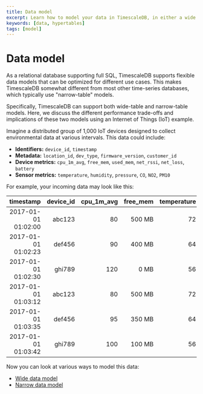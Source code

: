 ```yaml
---
title: Data model
excerpt: Learn how to model your data in TimescaleDB, in either a wide or narrow model
keywords: [data, hypertables]
tags: [model]
---
```


# Data model

As a relational database supporting full SQL, TimescaleDB supports flexible data
models that can be optimized for different use cases. This makes TimescaleDB
somewhat different from most other time-series databases, which typically use
"narrow-table" models.

Specifically, TimescaleDB can support both wide-table and narrow-table models.
Here, we discuss the different performance trade-offs and implications of these
two models using an Internet of Things (IoT) example.

Imagine a distributed group of 1,000 IoT devices designed to collect
environmental data at various intervals. This data could include:

- **Identifiers:** `device_id`, `timestamp`
- **Metadata:** `location_id`, `dev_type`, `firmware_version`, `customer_id`
- **Device metrics:** `cpu_1m_avg`, `free_mem`, `used_mem`, `net_rssi`, `net_loss`, `battery`
- **Sensor metrics:** `temperature`, `humidity`, `pressure`, `CO`, `NO2`, `PM10`

For example, your incoming data may look like this:

timestamp | device_id | cpu_1m_avg | free_mem | temperature | location_id | dev_type
---:|---:|---:|---:|---:|---:|---:
2017-01-01 01:02:00 | abc123 |  80 | 500&nbsp;MB | 72 | 335 | field
2017-01-01 01:02:23 | def456 |  90 | 400&nbsp;MB | 64 | 335 | roof
2017-01-01 01:02:30 | ghi789 | 120 |   0&nbsp;MB | 56 |  77 | roof
2017-01-01 01:03:12 | abc123 |  80 | 500&nbsp;MB | 72 | 335 | field
2017-01-01 01:03:35 | def456 |  95 | 350&nbsp;MB | 64 | 335 | roof
2017-01-01 01:03:42 | ghi789 | 100 | 100&nbsp;MB | 56 |  77 | roof


Now you can look at various ways to model this data:

- [Wide data model][wide-data-model]
- [Narrow data model][narrow-data-model]

[narrow-data-model]: /timescaledb/:currentVersion:/overview/data-model-flexibility/narrow-data-model/
[wide-data-model]: /timescaledb/:currentVersion:/overview/data-model-flexibility/wide-data-model/
